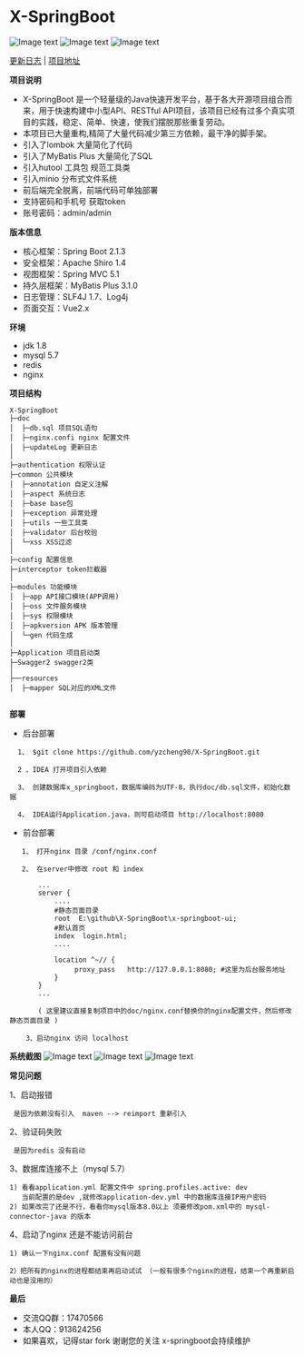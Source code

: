 <h1> X-SpringBoot </h1>

![Image text](https://img.shields.io/badge/x--springboot-v2.1.1-green.svg)
![Image text](https://img.shields.io/badge/springboot-2.1.3-green.svg)
![Image text](https://img.shields.io/badge/MyBatis%20Plus-3.1.0-green.svg)

[更新日志](https://github.com/yzcheng90/X-SpringBoot/tree/master/doc/updateLog.md) | [项目地址](https://github.com/yzcheng90)

**项目说明** 
- X-SpringBoot 是一个轻量级的Java快速开发平台，基于各大开源项目组合而来，用于快速构建中小型API、RESTful API项目，该项目已经有过多个真实项目的实践，稳定、简单、快速，使我们摆脱那些重复劳动。
- 本项目已大量重构,精简了大量代码减少第三方依赖，最干净的脚手架。
- 引入了lombok 大量简化了代码
- 引入了MyBatis Plus 大量简化了SQL
- 引入hutool 工具包 规范工具类
- 引入minio 分布式文件系统
- 前后端完全脱离，前端代码可单独部署
- 支持密码和手机号 获取token
- 账号密码：admin/admin

 
**版本信息** 
- 核心框架：Spring Boot 2.1.3
- 安全框架：Apache Shiro 1.4
- 视图框架：Spring MVC 5.1
- 持久层框架：MyBatis Plus 3.1.0
- 日志管理：SLF4J 1.7、Log4j
- 页面交互：Vue2.x 


**环境** 
- jdk 1.8
- mysql 5.7
- redis
- nginx


**项目结构** 
```
X-SpringBoot
├─doc  
│  ├─db.sql 项目SQL语句
│  ├─nginx.confi nginx 配置文件
│  ├─updateLog 更新日志
│
├─authentication 权限认证
├─common 公共模块
│  ├─annotation 自定义注解
│  ├─aspect 系统日志
│  ├─base base包
│  ├─exception 异常处理
│  ├─utils 一些工具类
│  ├─validator 后台校验
│  └─xss XSS过滤
│ 
├─config 配置信息
├─interceptor token拦截器
│ 
├─modules 功能模块
│  ├─app API接口模块(APP调用)
│  ├─oss 文件服务模块
│  ├─sys 权限模块
│  ├─apkversion APK 版本管理
│  └─gen 代码生成
│ 
├─Application 项目启动类
├─Swagger2 swagger2类
│  
├──resources 
│  ├─mapper SQL对应的XML文件


```
**部署** 
- 后台部署
 ```
   1、 $git clone https://github.com/yzcheng90/X-SpringBoot.git
   
   2 、IDEA 打开项目引入依赖
   
   3、 创建数据库x_springboot，数据库编码为UTF-8，执行doc/db.sql文件，初始化数据
   
   4、 IDEA运行Application.java，则可启动项目 http://localhost:8080
 ```
- 前台部署
 ```
    1、 打开nginx 目录 /conf/nginx.conf 
    
    2、 在server中修改 root 和 index  
        
        ...
        server {
            ....
            #静态页面目录
            root  E:\github\X-SpringBoot\x-springboot-ui;
            #默认首页
            index  login.html;
            ....
            
            location ^~// {
                 proxy_pass   http://127.0.0.1:8080; #这里为后台服务地址
            }
        }
        ...
        
        ( 这里建议直接复制项目中的doc/nginx.conf替换你的nginx配置文件，然后修改静态页面目录 )
        
     3、启动nginx 访问 localhost
 ```

**系统截图**
![Image text](https://github.com/yzcheng90/X-SpringBoot/blob/master/pic/20190419153826.jpg)
![Image text](https://github.com/yzcheng90/X-SpringBoot/blob/master/pic/20190422163826.jpg)
![Image text](https://github.com/yzcheng90/X-SpringBoot/blob/master/pic/20190422163331.jpg)

**常见问题**

1、启动报错
```
 是因为依赖没有引入  maven --> reimport 重新引入
```
2、验证码失败
```
 是因为redis 没有启动
```
3、数据库连接不上（mysql 5.7）

```
1) 看看application.yml 配置文件中 spring.profiles.active: dev  
   当前配置的是dev ,就修改application-dev.yml 中的数据库连接IP用户密码
2) 如果改完了还是不行，看看你mysql版本8.0以上 须要修改pom.xml中的 mysql-connector-java 的版本

```
4、启动了nginx 还是不能访问前台
```
1) 确认一下nginx.conf 配置有没有问题

2）把所有的nginx的进程都结束再启动试试 （一般有很多个nginx的进程，结束一个再重新启动也是没用的）

```


 **最后**

- 交流QQ群：17470566
- 本人QQ：913624256
- 如果喜欢，记得star fork 谢谢您的关注 x-springboot会持续维护


